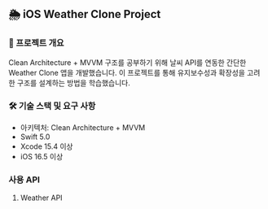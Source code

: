 ## 🌦 iOS Weather Clone Project

### 📌 프로젝트 개요 
Clean Architecture + MVVM 구조를 공부하기 위해 날씨 API를 연동한 간단한 Weather Clone 앱을 개발했습니다. 
이 프로젝트를 통해 유지보수성과 확장성을 고려한 구조를 설계하는 방법을 학습했습니다.

### 🛠 기술 스택 및 요구 사항
- 아키텍처: Clean Architecture + MVVM
- Swift 5.0
- Xcode 15.4 이상
- iOS 16.5 이상

### 사용 API
1) Weather API
